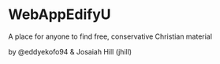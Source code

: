 # WebAppEdifyU
A place for anyone to find free, conservative Christian material

by @eddyekofo94 & Josaiah Hill (jhill)
